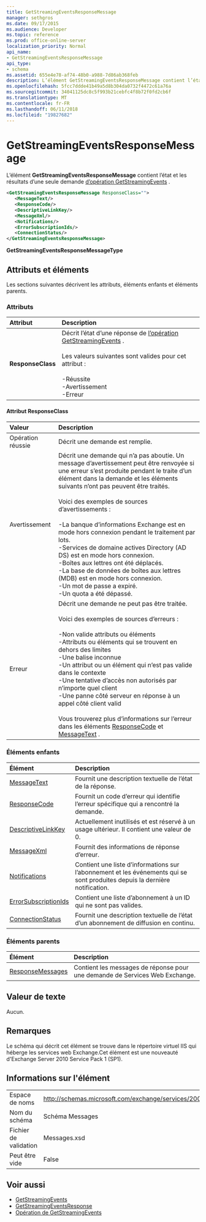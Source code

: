 ```yaml
---
title: GetStreamingEventsResponseMessage
manager: sethgros
ms.date: 09/17/2015
ms.audience: Developer
ms.topic: reference
ms.prod: office-online-server
localization_priority: Normal
api_name:
- GetStreamingEventsResponseMessage
api_type:
- schema
ms.assetid: 655e4e78-af74-48b0-a988-7d86ab368feb
description: L’élément GetStreamingEventsResponseMessage contient l’état et les résultats d’une demande d’opération GetStreamingEvents unique.
ms.openlocfilehash: 5fcc7ddde41b49a5d8b304da0732f4472c61a76a
ms.sourcegitcommit: 34041125dc8c5f993b21cebfc4f8b72f0fd2cb6f
ms.translationtype: MT
ms.contentlocale: fr-FR
ms.lasthandoff: 06/11/2018
ms.locfileid: "19827682"
---
```

# <a name="getstreamingeventsresponsemessage"></a>GetStreamingEventsResponseMessage

L’élément **GetStreamingEventsResponseMessage** contient l’état et les résultats d’une seule demande [d’opération GetStreamingEvents](getstreamingevents-operation.md) . 
  
```xml
<GetStreamingEventsResponseMessage ResponseClass="">
   <MessageText/>
   <ResponseCode/>
   <DescriptiveLinkKey/>
   <MessageXml/>
   <Notifications/>
   <ErrorSubscriptionIds/>
   <ConnectionStatus/>
</GetStreamingEventsResponseMessage>
```

 **GetStreamingEventsResponseMessageType**
## <a name="attributes-and-elements"></a>Attributs et éléments

Les sections suivantes décrivent les attributs, éléments enfants et éléments parents.
  
### <a name="attributes"></a>Attributs

|**Attribut**|**Description**|
|:-----|:-----|
|**ResponseClass** <br/> | Décrit l’état d’une réponse de [l’opération GetStreamingEvents](getstreamingevents-operation.md) . <br/><br/>Les valeurs suivantes sont valides pour cet attribut :  <br/><br/>-Réussite  <br/>-Avertissement  <br/>-Erreur  <br/> |
   
#### <a name="responseclass-attribute"></a>Attribut ResponseClass

|**Valeur**|**Description**|
|:-----|:-----|
|Opération réussie  <br/> |Décrit une demande est remplie.  <br/> |
|Avertissement  <br/> | Décrit une demande qui n’a pas aboutie. Un message d’avertissement peut être renvoyée si une erreur s’est produite pendant le traite d’un élément dans la demande et les éléments suivants n’ont pas peuvent être traités. <br/><br/>Voici des exemples de sources d’avertissements :  <br/><br/>-La banque d’informations Exchange est en mode hors connexion pendant le traitement par lots.  <br/>-Services de domaine actives Directory (AD DS) est en mode hors connexion.  <br/>-Boîtes aux lettres ont été déplacés.  <br/>-La base de données de boîtes aux lettres (MDB) est en mode hors connexion.  <br/>-Un mot de passe a expiré.  <br/>-Un quota a été dépassé.  <br/> |
|Erreur  <br/> | Décrit une demande ne peut pas être traitée. <br/><br/>Voici des exemples de sources d’erreurs :  <br/><br/>-Non valide attributs ou éléments  <br/>-Attributs ou éléments qui se trouvent en dehors des limites  <br/>-Une balise inconnue  <br/>-Un attribut ou un élément qui n’est pas valide dans le contexte  <br/>-Une tentative d’accès non autorisés par n’importe quel client  <br/>-Une panne côté serveur en réponse à un appel côté client valid  <br/><br/>  Vous trouverez plus d’informations sur l’erreur dans les éléments [ResponseCode](responsecode.md) et [MessageText](messagetext.md) .  <br/> |
   
### <a name="child-elements"></a>Éléments enfants

|**Élément**|**Description**|
|:-----|:-----|
|[MessageText](messagetext.md) <br/> |Fournit une description textuelle de l’état de la réponse.  <br/> |
|[ResponseCode](responsecode.md) <br/> |Fournit un code d’erreur qui identifie l’erreur spécifique qui a rencontré la demande.  <br/> |
|[DescriptiveLinkKey](descriptivelinkkey.md) <br/> |Actuellement inutilisés et est réservé à un usage ultérieur. Il contient une valeur de 0.  <br/> |
|[MessageXml](messagexml.md) <br/> |Fournit des informations de réponse d’erreur.  <br/> |
|[Notifications](notifications.md) <br/> |Contient une liste d’informations sur l’abonnement et les événements qui se sont produites depuis la dernière notification.  <br/> |
|[ErrorSubscriptionIds](errorsubscriptionids.md) <br/> |Contient une liste d’abonnement à un ID qui ne sont pas valides.  <br/> |
|[ConnectionStatus](connectionstatus.md) <br/> |Fournit une description textuelle de l’état d’un abonnement de diffusion en continu.  <br/> |
   
### <a name="parent-elements"></a>Éléments parents

|**Élément**|**Description**|
|:-----|:-----|
|[ResponseMessages](responsemessages.md) <br/> |Contient les messages de réponse pour une demande de Services Web Exchange.  <br/> |
   
## <a name="text-value"></a>Valeur de texte

Aucun.
  
## <a name="remarks"></a>Remarques

Le schéma qui décrit cet élément se trouve dans le répertoire virtuel IIS qui héberge les services web Exchange.Cet élément est une nouveauté d'Exchange Server 2010 Service Pack 1 (SP1).
  
## <a name="element-information"></a>Informations sur l'élément

|||
|:-----|:-----|
|Espace de noms  <br/> |http://schemas.microsoft.com/exchange/services/2006/messages  <br/> |
|Nom du schéma  <br/> |Schéma Messages  <br/> |
|Fichier de validation  <br/> |Messages.xsd  <br/> |
|Peut être vide  <br/> |False  <br/> |
   
## <a name="see-also"></a>Voir aussi

- [GetStreamingEvents](getstreamingevents.md) 
- [GetStreamingEventsResponse](getstreamingeventsresponse.md)
- [Opération de GetStreamingEvents](getstreamingevents-operation.md)


